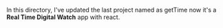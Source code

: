 In this directory, I've updated the last project named as getTime now it's a **Real Time Digital Watch** app with react.
